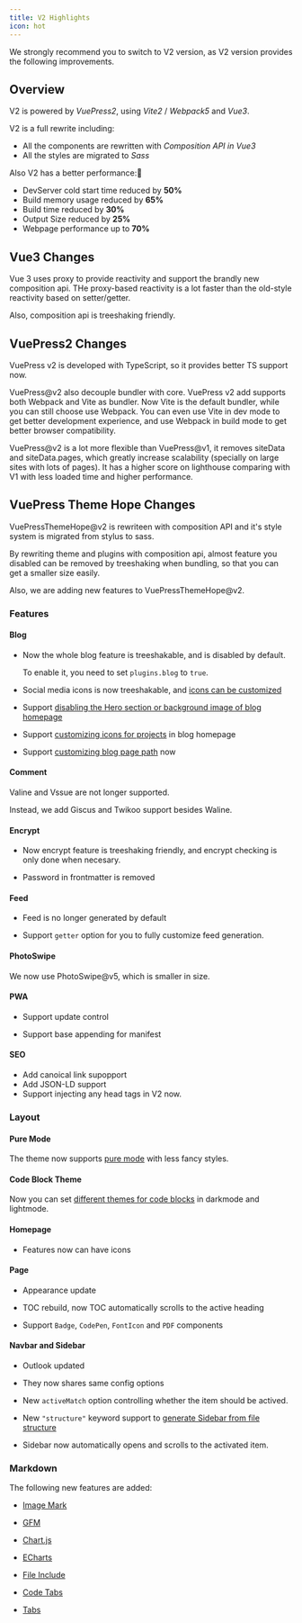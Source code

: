 ```yaml
---
title: V2 Highlights
icon: hot
---
```


We strongly recommend you to switch to V2 version, as V2 version provides the following improvements.

<!-- more -->

## Overview

V2 is powered by _VuePress2_, using _Vite2_ / _Webpack5_ and _Vue3_.

V2 is a full rewrite including:

- All the components are rewritten with _Composition API in Vue3_
- All the styles are migrated to _Sass_

Also V2 has a better performance:🚀

- DevServer cold start time reduced by **50%**
- Build memory usage reduced by **65%**
- Build time reduced by **30%**
- Output Size reduced by **25%**
- Webpage performance up to **70%**

## Vue3 Changes

Vue 3 uses proxy to provide reactivity and support the brandly new composition api. THe proxy-based reactivity is a lot faster than the old-style reactivity based on setter/getter.

Also, composition api is treeshaking friendly.

## VuePress2 Changes

VuePress v2 is developed with TypeScript, so it provides better TS support now.

VuePress@v2 also decouple bundler with core. VuePress v2 add supports both Webpack and Vite as bundler. Now Vite is the default bundler, while you can still choose use Webpack. You can even use Vite in dev mode to get better development experience, and use Webpack in build mode to get better browser compatibility.

VuePress@v2 is a lot more flexible than VuePress@v1, it removes siteData and siteData.pages, which greatly increase scalability (specially on large sites with lots of pages). It has a higher score on lighthouse comparing with V1 with less loaded time and higher performance.

## VuePress Theme Hope Changes

VuePressThemeHope@v2 is rewriteen with composition API and it's style system is migrated from stylus to sass.

By rewriting theme and plugins with composition api, almost feature you disabled can be removed by treeshaking when bundling, so that you can get a smaller size easily.

Also, we are adding new features to VuePressThemeHope@v2.

### Features

#### Blog

- Now the whole blog feature is treeshakable, and is disabled by default.

  To enable it, you need to set `plugins.blog` to `true`.

- Social media icons is now treeshakable, and [icons can be customized](../guide/blog/blogger.md)

- Support [disabling the Hero section or background image of blog homepage](../guide/blog/home.md)

- Support [customizing icons for projects](../guide/blog/home.md) in blog homepage

- Support [customizing blog page path](../guide/blog/path.md) now

#### Comment

Valine and Vssue are not longer supported.

Instead, we add Giscus and Twikoo support besides Waline.

#### Encrypt

- Now encrypt feature is treeshaking friendly, and encrypt checking is only done when necesary.

- Password in frontmatter is removed

#### Feed

- Feed is no longer generated by default

- Support `getter` option for you to fully customize feed generation.

#### PhotoSwipe

We now use PhotoSwipe@v5, which is smaller in size.

#### PWA

- Support update control

- Support base appending for manifest

#### SEO

- Add canoical link supopport
- Add JSON-LD support
- Support injecting any head tags in V2 now.

### Layout

#### Pure Mode

The theme now supports [pure mode](../guide/interface/pure.md) with less fancy styles.

#### Code Block Theme

Now you can set [different themes for code blocks](../guide/interface/code-theme.md) in darkmode and lightmode.

#### Homepage

- Features now can have icons

#### Page

- Appearance update

- TOC rebuild, now TOC automatically scrolls to the active heading

- Support `Badge`, `CodePen`, `FontIcon` and `PDF` components

#### Navbar and Sidebar

- Outlook updated

- They now shares same config options

- New `activeMatch` option controlling whether the item should be actived.

- New `"structure"` keyword support to [generate Sidebar from file structure](../guide/layout/sidebar.md#auto-sidebar)

- Sidebar now automatically opens and scrolls to the activated item.

### Markdown

The following new features are added:

- [Image Mark](../guide/markdown/others.md#image-mark)

- [GFM](../guide/markdown/others.md#gfm)

- [Chart.js](../guide/markdown/chart.md)

- [ECharts](../guide/markdown/echarts.md)

- [File Include](../guide/markdown/include.md)

- [Code Tabs](../guide/markdown/code-tabs.md)

- [Tabs](../guide/markdown/tabs.md)
